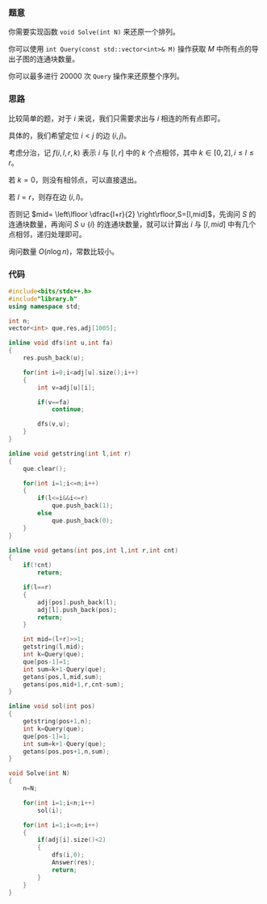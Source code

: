 ### 题意

你需要实现函数 ```void Solve(int N)``` 来还原一个排列。

你可以使用 ```int Query(const std::vector<int>& M)``` 操作获取 $M$ 中所有点的导出子图的连通块数量。

你可以最多进行 $20000$ 次 ```Query``` 操作来还原整个序列。

### 思路

比较简单的题，对于 $i$ 来说，我们只需要求出与 $i$ 相连的所有点即可。

具体的，我们希望定位 $i<j$ 的边 $(i,j)$。

考虑分治，记 $f(i,l,r,k)$ 表示 $i$ 与 $[l,r]$ 中的 $k$ 个点相邻，其中 $k \in [0,2],i \le l \le r$。

若 $k=0$，则没有相邻点，可以直接退出。

若 $l=r$，则存在边 $(i,l)$。

否则记 $mid= \left\lfloor \dfrac{l+r}{2} \right\rfloor,S=[l,mid]$，先询问 $S$ 的连通块数量，再询问 $S \cup \{i\}$ 的连通块数量，就可以计算出 $i$ 与 $[l,mid]$ 中有几个点相邻，递归处理即可。

询问数量 $O(n \log n)$，常数比较小。

### 代码

```cpp
#include<bits/stdc++.h>
#include"library.h"
using namespace std;

int n;
vector<int> que,res,adj[1005];

inline void dfs(int u,int fa)
{
	res.push_back(u);

	for(int i=0;i<adj[u].size();i++)
	{
		int v=adj[u][i];

		if(v==fa)
			continue;

		dfs(v,u);
	}
}

inline void getstring(int l,int r)
{
	que.clear();

	for(int i=1;i<=n;i++)
	{
		if(l<=i&&i<=r)
			que.push_back(1);
		else
			que.push_back(0);
	}
}

inline void getans(int pos,int l,int r,int cnt)
{
	if(!cnt)
		return;

	if(l==r)
	{
		adj[pos].push_back(l);
		adj[l].push_back(pos);
		return;
	}

	int mid=(l+r)>>1;
	getstring(l,mid);
	int k=Query(que);
	que[pos-1]=1;
	int sum=k+1-Query(que);
	getans(pos,l,mid,sum);
	getans(pos,mid+1,r,cnt-sum);
}

inline void sol(int pos)
{
	getstring(pos+1,n);
	int k=Query(que);
	que[pos-1]=1;
	int sum=k+1-Query(que);
	getans(pos,pos+1,n,sum);
}

void Solve(int N)
{
	n=N;

	for(int i=1;i<n;i++)
		sol(i);

	for(int i=1;i<=n;i++)
	{
		if(adj[i].size()<2)
		{
			dfs(i,0);
			Answer(res);
			return;
		}
	}
}

```
